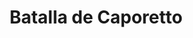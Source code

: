 ﻿---
title: "Batalla de Caporetto"
permalink: periodes_1037.html
layout: periode
dataInici: 1917-10-24
dataFi: 1917-11-19
sidebar: periodes
pares:
  - 1036:
    title: "Frente Italiano"
    dataInici: "(1915-05-23)"
    dataFi: "(1918-11-06)"

fills:
jocsPrincipals:
  - title: "Caporetto, 1917"
    bggId: 30025
    dataInici: 
    dataFi: 

jocsEscenaris:
jocsEpoca:
jocsEpocaEscenaris:
---
